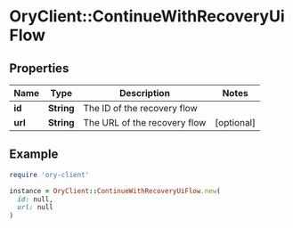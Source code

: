 # OryClient::ContinueWithRecoveryUiFlow

## Properties

| Name | Type | Description | Notes |
| ---- | ---- | ----------- | ----- |
| **id** | **String** | The ID of the recovery flow |  |
| **url** | **String** | The URL of the recovery flow | [optional] |

## Example

```ruby
require 'ory-client'

instance = OryClient::ContinueWithRecoveryUiFlow.new(
  id: null,
  url: null
)
```

